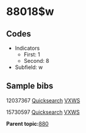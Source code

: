 # 88018$w

## Codes

-   Indicators
    -   First: 1
    -   Second: 8
-   Subfield: w

## Sample bibs

12037367 [Quicksearch](https://search.library.yale.edu/catalog/12037367) [VXWS](http://prodorbis.library.yale.edu:7014/vxws/GetHoldingsService?bibId=12037367)

15730597 [Quicksearch](https://search.library.yale.edu/catalog/15730597) [VXWS](http://prodorbis.library.yale.edu:7014/vxws/GetHoldingsService?bibId=15730597)

**Parent topic:**[880](../../tags/880/880.md)

